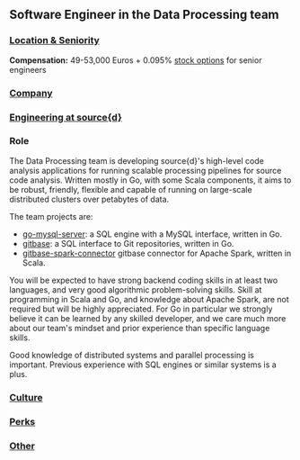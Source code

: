 Software Engineer in the Data Processing team
------------------------------------------

### [Location & Seniority](../location-seniority-section.md)

**Compensation:** 49-53,000 Euros + 0.095% [stock options](https://github.com/src-d/guide/blob/master/talent/esop.md) for senior engineers

### [Company](../company-section.md)

### [Engineering at source{d}](../engineering-section.md)

### Role

The Data Processing team is developing source{d}'s high-level code analysis applications for running scalable processing pipelines for source code analysis. Written mostly in Go, with some Scala components, it aims to be robust, friendly, flexible and capable of running on large-scale distributed clusters over petabytes of data.

The team projects are:

* [go-mysql-server](https://github.com/src-d/go-mysql-server/): a SQL engine with a MySQL interface, written in Go.
* [gitbase](https://github.com/src-d/gitbase): a SQL interface to Git repositories, written in Go.
* [gitbase-spark-connector](https://github.com/src-d/gitbase-spark-connector) gitbase connector for Apache Spark, written in Scala.

You will be expected to have strong backend coding skills in at least two languages, and very good algorithmic problem-solving skills. Skill at programming in Scala and Go, and knowledge about Apache Spark, are not required but will be highly appreciated. For Go in particular we strongly believe it can be learned by any skilled developer, and we care much more about our team's mindset and prior experience than specific language skills.

Good knowledge of distributed systems and parallel processing is important. Previous experience with SQL engines or similar systems is a plus.

### [Culture](../culture-section.md)

### [Perks](../perks-section.md)

### [Other](../other-section.md)